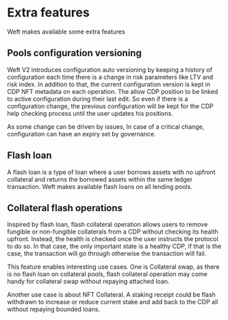 
# Extra features

Weft makes available some extra features

## Pools configuration versioning 

Weft V2 introduces configuration auto versioning by keeping a history of configuration each time there is a change in risk parameters like LTV and risk index. In addition to that, the current configuration version is kept in CDP NFT metadata on each operation. The allow CDP position to be linked to active configuration during their last edit. So even if there is a configuration change, the previous configuration will be kept for the CDP help checking process until the user updates his positions.

As some change can be driven by issues, In case of a critical change, configuration can have an expiry set by governance.

## Flash loan

A flash loan is a type of loan where a user borrows assets with no upfront collateral and returns the borrowed assets within the same ledger transaction. Weft makes available flash loans on all lending pools.


## Collateral flash operations

Inspired by flash loan, flash collateral operation allows users to remove fungible or non-fungible collaterals from a CDP without checking its health upfront. Instead, the health is checked once the user instructs the protocol to do so. In that case, the only important state is a healthy CDP, if that is the case, the transaction will go through  otherwise the transaction will fail. 

This feature enables interesting use cases. One is Collateral swap, as there is no flash loan on collateral pools, flash collateral operation may come handy for collateral swap without repaying attached loan.

Another use case is about NFT Collateral. A staking receipt could be flash withdrawn to increase or reduce current stake and add back to the CDP all without repaying bounded loans.
